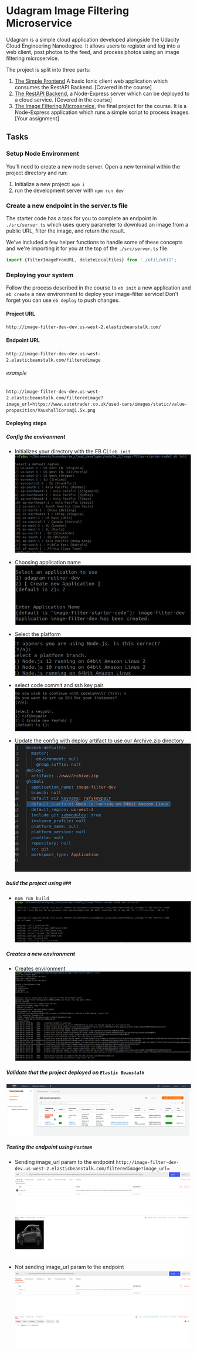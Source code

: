 # Udagram Image Filtering Microservice

Udagram is a simple cloud application developed alongside the Udacity Cloud Engineering Nanodegree. It allows users to register and log into a web client, post photos to the feed, and process photos using an image filtering microservice.

The project is split into three parts:
1. [The Simple Frontend](https://github.com/udacity/cloud-developer/tree/master/course-02/exercises/udacity-c2-frontend)
A basic Ionic client web application which consumes the RestAPI Backend. [Covered in the course]
2. [The RestAPI Backend](https://github.com/udacity/cloud-developer/tree/master/course-02/exercises/udacity-c2-restapi), a Node-Express server which can be deployed to a cloud service. [Covered in the course]
3. [The Image Filtering Microservice](https://github.com/udacity/cloud-developer/tree/master/course-02/project/image-filter-starter-code), the final project for the course. It is a Node-Express application which runs a simple script to process images. [Your assignment]

## Tasks

### Setup Node Environment

You'll need to create a new node server. Open a new terminal within the project directory and run:

1. Initialize a new project: `npm i`
2. run the development server with `npm run dev`

### Create a new endpoint in the server.ts file

The starter code has a task for you to complete an endpoint in `./src/server.ts` which uses query parameter to download an image from a public URL, filter the image, and return the result.

We've included a few helper functions to handle some of these concepts and we're importing it for you at the top of the `./src/server.ts`  file.

```typescript
import {filterImageFromURL, deleteLocalFiles} from './util/util';
```

### Deploying your system

Follow the process described in the course to `eb init` a new application and `eb create` a new environment to deploy your image-filter service! Don't forget you can use `eb deploy` to push changes.

#### Project URL
`http://image-filter-dev-dev.us-west-2.elasticbeanstalk.com/`
#### Endpoint URL
`http://image-filter-dev-dev.us-west-2.elasticbeanstalk.com/filteredimage`
###### example
`http://image-filter-dev-dev.us-west-2.elasticbeanstalk.com/filteredimage?image_url=https://www.autotrader.co.uk/used-cars/images/static/value-proposition/VauxhallCorsa@1.5x.png`
#### Deploying steps
##### Config the environment
- Initializes your directory with the EB CLI `eb init`
![image info](./deployment_screenshot/1_eb_init.png)

- Choosing application name
![image info](./deployment_screenshot/2_application_name.png)

- Select the platform
![image info](./deployment_screenshot/3_select_platform.png)

- select code commit and ssh key pair
![image info](./deployment_screenshot/4_codeCommit_select_keypair.png)

- Update the config with deploy artifact to use our Archive.zip directory
![image info](./deployment_screenshot/5_add_deploy_artifact.png)

##### build the project using `NPM`
- `npm run build` 
![image info](./deployment_screenshot/6_build_project.png)


##### Creates a new environment
- Creates environment
![image info](./deployment_screenshot/7_eb_create.png)

##### Validate that the project deployed on `Elastic Beanstalk`
![image info](./deployment_screenshot/8_project_deployed_successfully_on_elastic_beanstalk.png)

##### Testing the endpoint using `Postman`
- Sending image_url param to the endpoint
`http://image-filter-dev-dev.us-west-2.elasticbeanstalk.com/filteredimage?image_url=`
![image info](./deployment_screenshot/10_testing_deployed_project_success_scenario(200)_postman.png)

- Not sending image_url param to the endpoint
![image info](./deployment_screenshot/9_testing_deployed_project_failure_scenario(422)_postman.png)